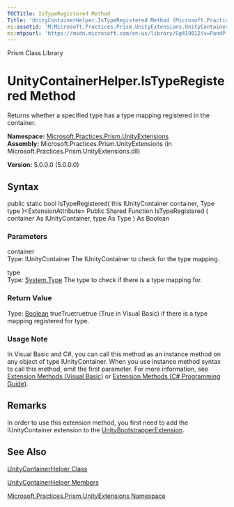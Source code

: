```yaml
---
TOCTitle: IsTypeRegistered Method
Title: 'UnityContainerHelper.IsTypeRegistered Method (Microsoft.Practices.Prism.UnityExtensions)'
ms:assetid: 'M:Microsoft.Practices.Prism.UnityExtensions.UnityContainerHelper.IsTypeRegistered(Microsoft.Practices.Unity.IUnityContainer,System.Type)'
ms:mtpsurl: 'https://msdn.microsoft.com/en-us/library/Gg419012(v=PandP.50)'
---
```


Prism Class Library

UnityContainerHelper.IsTypeRegistered Method
================================================

Returns whether a specified type has a type mapping registered in the container.

**Namespace:** [Microsoft.Practices.Prism.UnityExtensions](https://msdn.microsoft.com/library/microsoft.practices.prism.unityextensions)
**Assembly:** Microsoft.Practices.Prism.UnityExtensions (in Microsoft.Practices.Prism.UnityExtensions.dll)

**Version:** 5.0.0.0 (5.0.0.0)

## Syntax


public static bool IsTypeRegistered( this IUnityContainer container, Type type )&lt;ExtensionAttribute&gt; Public Shared Function IsTypeRegistered ( container As IUnityContainer, type As Type ) As Boolean

### Parameters

container  
Type: IUnityContainer
The IUnityContainer to check for the type mapping.

type  
Type: [System.Type](http://msdn.microsoft.com/en-us/library/42892f65)
The type to check if there is a type mapping for.

### Return Value

Type: [Boolean](http://msdn.microsoft.com/en-us/library/a28wyd50)
trueTruetruetrue (True in Visual Basic) if there is a type mapping registered for type.
### Usage Note

In Visual Basic and C\#, you can call this method as an instance method on any object of type IUnityContainer. When you use instance method syntax to call this method, omit the first parameter. For more information, see [Extension Methods (Visual Basic)](http://msdn.microsoft.com/en-us/library/bb384936.aspx) or [Extension Methods (C\# Programming Guide)](http://msdn.microsoft.com/en-us/library/bb383977.aspx).

Remarks
-------

In order to use this extension method, you first need to add the IUnityContainer extension to the [UnityBootstrapperExtension](https://msdn.microsoft.com/library/microsoft.practices.prism.unityextensions.unitybootstrapperextension).

See Also
--------


[UnityContainerHelper Class](https://msdn.microsoft.com/library/microsoft.practices.prism.unityextensions.unitycontainerhelper)

[UnityContainerHelper Members](https://msdn.microsoft.com/allmembers.t:microsoft.practices.prism.unityextensions.unitycontainerhelper)

[Microsoft.Practices.Prism.UnityExtensions Namespace](https://msdn.microsoft.com/library/microsoft.practices.prism.unityextensions)
